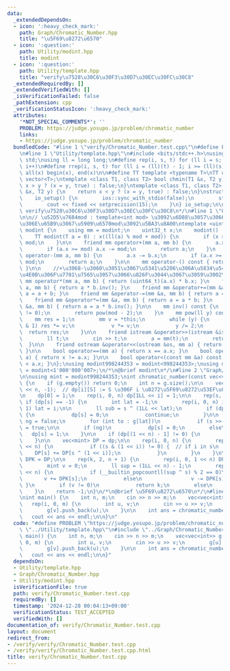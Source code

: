 ```yaml
---
data:
  _extendedDependsOn:
  - icon: ':heavy_check_mark:'
    path: Graph/Chromatic_Number.hpp
    title: "\u5F69\u8272\u6570"
  - icon: ':question:'
    path: Utility/modint.hpp
    title: modint
  - icon: ':question:'
    path: Utility/template.hpp
    title: "verify\u7528\u30C6\u30F3\u30D7\u30EC\u30FC\u30C8"
  _extendedRequiredBy: []
  _extendedVerifiedWith: []
  _isVerificationFailed: false
  _pathExtension: cpp
  _verificationStatusIcon: ':heavy_check_mark:'
  attributes:
    '*NOT_SPECIAL_COMMENTS*': ''
    PROBLEM: https://judge.yosupo.jp/problem/chromatic_number
    links:
    - https://judge.yosupo.jp/problem/chromatic_number
  bundledCode: "#line 1 \"verify/Chromatic_Number.test.cpp\"\n#define PROBLEM \"https://judge.yosupo.jp/problem/chromatic_number\"\
    \n#line 1 \"Utility/template.hpp\"\n#include <bits/stdc++.h>\nusing namespace\
    \ std;\nusing ll = long long;\n#define rep(i, s, t) for (ll i = s; i < (ll)(t);\
    \ i++)\n#define rrep(i, s, t) for (ll i = (ll)(t) - 1; i >= (ll)(s); i--)\n#define\
    \ all(x) begin(x), end(x)\n\n#define TT template <typename T>\nTT using vec =\
    \ vector<T>;\ntemplate <class T1, class T2> bool chmin(T1 &x, T2 y) {\n    return\
    \ x > y ? (x = y, true) : false;\n}\ntemplate <class T1, class T2> bool chmax(T1\
    \ &x, T2 y) {\n    return x < y ? (x = y, true) : false;\n}\nstruct io_setup {\n\
    \    io_setup() {\n        ios::sync_with_stdio(false);\n        std::cin.tie(nullptr);\n\
    \        cout << fixed << setprecision(15);\n    }\n} io_setup;\n\n/*\n@brief\
    \ verify\u7528\u30C6\u30F3\u30D7\u30EC\u30FC\u30C8\n*/\n#line 1 \"Utility/modint.hpp\"\
    \n\n// \u52D5\u7684mod : template<int mod> \u3092\u6D88\u3057\u3066\u3001\u4E0A\
    \u306E\u65B9\u3067\u5909\u6570mod\u3092\u5BA3\u8A00\ntemplate <uint32_t mod> struct\
    \ modint {\n    using mm = modint;\n    uint32_t x;\n    modint() : x(0) {}\n\
    \    TT modint(T a = 0) : x((ll(a) % mod + mod)) {\n        if (x >= mod) x -=\
    \ mod;\n    }\n\n    friend mm operator+(mm a, mm b) {\n        a.x += b.x;\n\
    \        if (a.x >= mod) a.x -= mod;\n        return a;\n    }\n    friend mm\
    \ operator-(mm a, mm b) {\n        a.x -= b.x;\n        if (a.x >= mod) a.x +=\
    \ mod;\n        return a;\n    }\n\n    mm operator-() const { return mod - x;\
    \ }\n\n    //+\u3068-\u3060\u3051\u3067\u5341\u5206\u306A\u5834\u5408\u3001\u4EE5\
    \u4E0B\u306F\u7701\u7565\u3057\u3066\u826F\u3044\u3067\u3059\u3002\n\n    friend\
    \ mm operator*(mm a, mm b) { return (uint64_t)(a.x) * b.x; }\n    friend mm operator/(mm\
    \ a, mm b) { return a * b.inv(); }\n    friend mm &operator+=(mm &a, mm b) { return\
    \ a = a + b; }\n    friend mm &operator-=(mm &a, mm b) { return a = a - b; }\n\
    \    friend mm &operator*=(mm &a, mm b) { return a = a * b; }\n    friend mm &operator/=(mm\
    \ &a, mm b) { return a = a * b.inv(); }\n\n    mm inv() const {\n        assert(x\
    \ != 0);\n        return pow(mod - 2);\n    }\n    mm pow(ll y) const {\n    \
    \    mm res = 1;\n        mm v = *this;\n        while (y) {\n            if (y\
    \ & 1) res *= v;\n            v *= v;\n            y /= 2;\n        }\n      \
    \  return res;\n    }\n\n    friend istream &operator>>(istream &is, mm &a) {\n\
    \        ll t;\n        cin >> t;\n        a = mm(t);\n        return is;\n  \
    \  }\n\n    friend ostream &operator<<(ostream &os, mm a) { return os << a.x;\
    \ }\n\n    bool operator==(mm a) { return x == a.x; }\n    bool operator!=(mm\
    \ a) { return x != a.x; }\n\n    bool operator<(const mm &a) const { return x\
    \ < a.x; }\n};\nusing modint998244353 = modint<998244353>;\nusing modint1000000007\
    \ = modint<1'000'000'007>;\n/*\n@brief modint\n*/\n#line 2 \"Graph/Chromatic_Number.hpp\"\
    \n\nusing mint = modint998244353;\nint chromatic_number(const vec<vec<int>> &g)\
    \ {\n    if (g.empty()) return 0;\n    int n = g.size();\n\n    vec<mint> dp(1LL\
    \ << n, -1);  // dp[i][S] := S \u306F i \u8272\u5F69\u8272\u53EF\u80FD\u304B\uFF1F\
    \n    dp[0] = 1;\n    rep(i, 0, n) dp[1LL << i] = 1;\n\n    rep(s, 0, 1LL << n)\
    \ if (dp[s] == -1) {\n        int lat = -1;\n        rep(i, 0, n) if (s >> i &\
    \ 1) lat = i;\n\n        ll sub = s ^ (1LL << lat);\n        if (dp[sub] == 0)\
    \ {\n            dp[s] = 0;\n            continue;\n        }\n\n        bool\
    \ ng = false;\n        for (int to : g[lat])\n            if (s >> to & 1) ng\
    \ = true;\n\n        if (ng)\n            dp[s] = 0;\n        else\n         \
    \   dp[s] = 1;\n    }\n\n    if (dp[(1 << n) - 1] != 0) {\n        return 1;\n\
    \    }\n\n    vec<mint> DP = dp;\n\n    rep(i, 0, n) {\n        rep(s, 0, 1LL\
    \ << n) {\n            if ((s & (1 << i)) != 0) {  // if i in s\n            \
    \    DP[s] += DP[s ^ (1 << i)];\n            }\n        }\n    }\n\n    vec<mint>\
    \ DPK = DP;\n\n    rep(k, 2, n + 1) {\n        rep(i, 0, 1 << n) DPK[i] *= DP[i];\n\
    \        mint v = 0;\n        ll sup = (1LL << n) - 1;\n        rep(s, 0, 1LL\
    \ << n) {\n            if (__builtin_popcountll(sup ^ s) % 2 == 0)\n         \
    \       v += DPK[s];\n            else\n                v -= DPK[s];\n       \
    \ }\n        if (v != 0)\n            return k;\n        else\n            continue;\n\
    \    }\n    return -1;\n}\n/*\n@brief \u5F69\u8272\u6570\n*/\n#line 4 \"verify/Chromatic_Number.test.cpp\"\
    \nint main() {\n    int n, m;\n    cin >> n >> m;\n    vec<vec<int>> g(n);\n \
    \   rep(i, 0, m) {\n        int u, v;\n        cin >> u >> v;\n        g[u].push_back(v);\n\
    \        g[v].push_back(u);\n    }\n\n    int ans = chromatic_number(g);\n\n \
    \   cout << ans << endl;\n\n}\n"
  code: "#define PROBLEM \"https://judge.yosupo.jp/problem/chromatic_number\"\n#include\
    \ \"../Utility/template.hpp\"\n#include \"../Graph/Chromatic_Number.hpp\"\nint\
    \ main() {\n    int n, m;\n    cin >> n >> m;\n    vec<vec<int>> g(n);\n    rep(i,\
    \ 0, m) {\n        int u, v;\n        cin >> u >> v;\n        g[u].push_back(v);\n\
    \        g[v].push_back(u);\n    }\n\n    int ans = chromatic_number(g);\n\n \
    \   cout << ans << endl;\n\n}"
  dependsOn:
  - Utility/template.hpp
  - Graph/Chromatic_Number.hpp
  - Utility/modint.hpp
  isVerificationFile: true
  path: verify/Chromatic_Number.test.cpp
  requiredBy: []
  timestamp: '2024-12-28 00:04:13+09:00'
  verificationStatus: TEST_ACCEPTED
  verifiedWith: []
documentation_of: verify/Chromatic_Number.test.cpp
layout: document
redirect_from:
- /verify/verify/Chromatic_Number.test.cpp
- /verify/verify/Chromatic_Number.test.cpp.html
title: verify/Chromatic_Number.test.cpp
---
```

